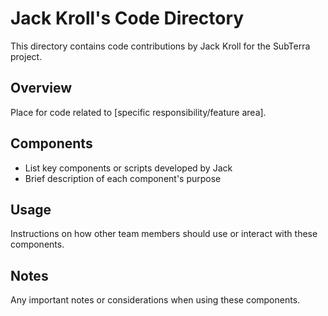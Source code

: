 # Jack Kroll's Code Directory

This directory contains code contributions by Jack Kroll for the SubTerra project.

## Overview
Place for code related to [specific responsibility/feature area].

## Components
- List key components or scripts developed by Jack
- Brief description of each component's purpose

## Usage
Instructions on how other team members should use or interact with these components.

## Notes
Any important notes or considerations when using these components.